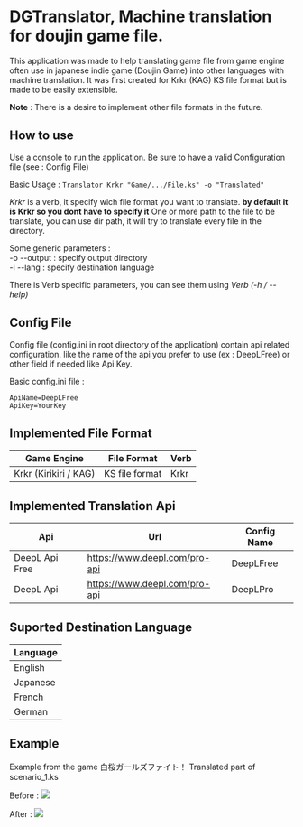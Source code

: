 # DGTranslator, Machine translation for doujin game file.

This application was made to help translating game file from game engine often use in japanese indie game (Doujin Game) into other languages with machine translation. It was first created for Krkr (KAG) KS file format but is made to be easily extensible.

**Note** :  There is a desire to implement other file formats in the future.

## How to use
Use a console to run the application. 
Be sure to have a valid Configuration file (see : Config File)

Basic Usage : 
`Translator Krkr "Game/.../File.ks" -o "Translated"`

*Krkr* is a verb, it specify wich file format you want to translate.
**by default it is Krkr so you dont have to specify it**
One or more path to the file to be translate, you can use dir path, it will try to translate every file in the directory.

Some generic parameters :   
-o --output : specify output directory  
-l --lang : specify destination language

There is Verb specific parameters, you can see them using *Verb (-h / --help)*

## Config File

Config file (config.ini in root directory of the application) contain api related configuration. like the name of the api you prefer to use (ex : DeepLFree) or other field if needed like Api Key.

Basic config.ini file : 
```
ApiName=DeepLFree
ApiKey=YourKey
```

## Implemented File Format

| Game Engine  | File Format  | Verb |
| ------------ | ------------ | ------------ |
| Krkr (Kirikiri / KAG) | KS file format  | Krkr  |

## Implemented Translation Api

| Api  | Url  | Config Name  |
| ------------ | ------------ | ------------ |
| DeepL Api Free  | https://www.deepl.com/pro-api  | DeepLFree  |
| DeepL Api | https://www.deepl.com/pro-api | DeepLPro |

## Suported Destination Language

| Language |
| ------------ |
| English |
| Japanese |
| French |
| German |

## Example
 
Example from the game 白桜ガールズファイト！
Translated part of scenario_1.ks

Before : ![](https://i.imgur.com/9GLCYTx.png)

After : ![](https://i.imgur.com/zv0qFPe.png)
